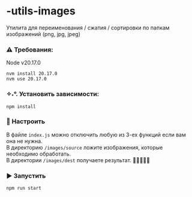 # -utils-images

Утилита для переименования / сжатия / сортировки по папкам изображений (png, jpg, jpeg)

### ⚠️ Требования:

Node v20.17.0

```shell
nvm install 20.17.0
nvm use 20.17.0
```

### ✧˖°. Установить зависимости:

```shell
npm install
```

### 🧊 Настроить

В файле `index.js` можно отключить любую из 3-ех функций если вам она не нужна.<br/>
В директорию `/images/source` ложите изображения, которые необходимо обработать.<br/>
В директории `/images/dest` получаете результат. 🎉🤸🕺🕺🕺

### ▶️ Запустить

```shell
npm run start
```
